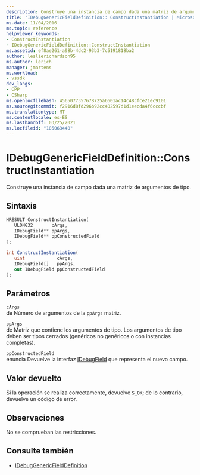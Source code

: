 ```yaml
---
description: Construye una instancia de campo dada una matriz de argumentos de tipo.
title: 'IDebugGenericFieldDefinition:: ConstructInstantiation | Microsoft Docs'
ms.date: 11/04/2016
ms.topic: reference
helpviewer_keywords:
- ConstructInstantiation
- IDebugGenericFieldDefinition::ConstructInstantiation
ms.assetid: ef8ae261-a98b-4dc2-93b3-7c5191818ba2
author: leslierichardson95
ms.author: lerich
manager: jmartens
ms.workload:
- vssdk
dev_langs:
- CPP
- CSharp
ms.openlocfilehash: 4565077357678725a6601ac14c48cfce21ec9101
ms.sourcegitcommit: f2916d8fd296b92cc402597d1d1eecda4f6cccbf
ms.translationtype: MT
ms.contentlocale: es-ES
ms.lasthandoff: 03/25/2021
ms.locfileid: "105063440"
---
```

# <a name="idebuggenericfielddefinitionconstructinstantiation"></a>IDebugGenericFieldDefinition::ConstructInstantiation
Construye una instancia de campo dada una matriz de argumentos de tipo.

## <a name="syntax"></a>Sintaxis

```cpp
HRESULT ConstructInstantiation(
   ULONG32       cArgs,
   IDebugField** ppArgs,
   IDebugField** ppConstructedField
);
```

```csharp
int ConstructInstantiation(
   uint            cArgs,
   IDebugField[]   ppArgs,
   out IDebugField ppConstructedField
);
```

## <a name="parameters"></a>Parámetros
`cArgs`\
de Número de argumentos de la `ppArgs` matriz.

`ppArgs`\
de Matriz que contiene los argumentos de tipo. Los argumentos de tipo deben ser tipos cerrados (genéricos no genéricos o con instancias completas).

`ppConstructedField`\
enuncia Devuelve la interfaz [IDebugField](../../../extensibility/debugger/reference/idebugfield.md) que representa el nuevo campo.

## <a name="return-value"></a>Valor devuelto
 Si la operación se realiza correctamente, devuelve `S_OK`; de lo contrario, devuelve un código de error.

## <a name="remarks"></a>Observaciones
 No se comprueban las restricciones.

## <a name="see-also"></a>Consulte también
- [IDebugGenericFieldDefinition](../../../extensibility/debugger/reference/idebuggenericfielddefinition.md)
